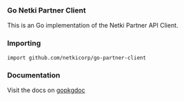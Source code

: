 ### Go Netki Partner Client

This is an Go implementation of the Netki Partner API Client.

### Importing

    import github.com/netkicorp/go-partner-client

### Documentation

Visit the docs on [gopkgdoc](http://godoc.org/github.com/netkicorp/go-partner-client)
